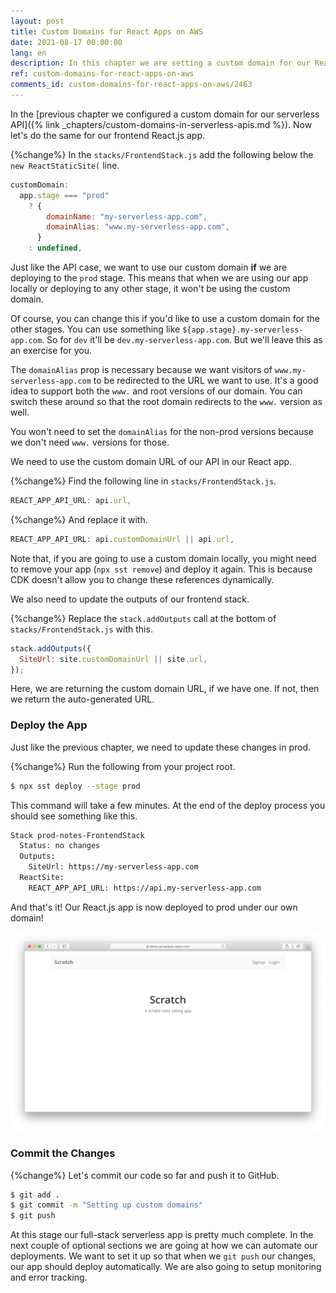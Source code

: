 ```yaml
---
layout: post
title: Custom Domains for React Apps on AWS
date: 2021-08-17 00:00:00
lang: en
description: In this chapter we are setting a custom domain for our React.js app on AWS. We are using the SST ReactStaticSite construct to configure the custom domain.
ref: custom-domains-for-react-apps-on-aws
comments_id: custom-domains-for-react-apps-on-aws/2463
---
```


In the [previous chapter we configured a custom domain for our serverless API]({% link _chapters/custom-domains-in-serverless-apis.md %}). Now let's do the same for our frontend React.js app.

{%change%} In the `stacks/FrontendStack.js` add the following below the `new ReactStaticSite(` line.

```js
customDomain:
  app.stage === "prod"
    ? {
        domainName: "my-serverless-app.com",
        domainAlias: "www.my-serverless-app.com",
      }
    : undefined,
```

Just like the API case, we want to use our custom domain **if** we are deploying to the `prod` stage. This means that when we are using our app locally or deploying to any other stage, it won't be using the custom domain.

Of course, you can change this if you'd like to use a custom domain for the other stages. You can use something like `${app.stage}.my-serverless-app.com`. So for `dev` it'll be `dev.my-serverless-app.com`. But we'll leave this as an exercise for you.

The `domainAlias` prop is necessary because we want visitors of `www.my-serverless-app.com` to be redirected to the URL we want to use. It's a good idea to support both the `www.` and root versions of our domain. You can switch these around so that the root domain redirects to the `www.` version as well.

You won't need to set the `domainAlias` for the non-prod versions because we don't need `www.` versions for those.

We need to use the custom domain URL of our API in our React app.

{%change%} Find the following line in `stacks/FrontendStack.js`.

```js
REACT_APP_API_URL: api.url,
```

{%change%} And replace it with.

```js
REACT_APP_API_URL: api.customDomainUrl || api.url,
```

Note that, if you are going to use a custom domain locally, you might need to remove your app (`npx sst remove`) and deploy it again. This is because CDK doesn't allow you to change these references dynamically.

We also need to update the outputs of our frontend stack.

{%change%} Replace the `stack.addOutputs` call at the bottom of `stacks/FrontendStack.js` with this.

```js
stack.addOutputs({
  SiteUrl: site.customDomainUrl || site.url,
});
```

Here, we are returning the custom domain URL, if we have one. If not, then we return the auto-generated URL.

### Deploy the App

Just like the previous chapter, we need to update these changes in prod.

{%change%} Run the following from your project root.

```bash
$ npx sst deploy --stage prod
```

This command will take a few minutes. At the end of the deploy process you should see something like this.

```bash
Stack prod-notes-FrontendStack
  Status: no changes
  Outputs:
    SiteUrl: https://my-serverless-app.com
  ReactSite:
    REACT_APP_API_URL: https://api.my-serverless-app.com
```

And that's it! Our React.js app is now deployed to prod under our own domain!

![React app hosted on custom domain](/assets/part2/react-app-hosted-on-custom-domain.png)

### Commit the Changes

{%change%} Let's commit our code so far and push it to GitHub.

```bash
$ git add .
$ git commit -m "Setting up custom domains"
$ git push
```

At this stage our full-stack serverless app is pretty much complete. In the next couple of optional sections we are going at how we can automate our deployments. We want to set it up so that when we `git push` our changes, our app should deploy automatically. We are also going to setup monitoring and error tracking.
